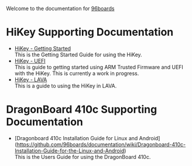 Welcome to the documentation for [96boards](https://www.96boards.org/)

# HiKey Supporting Documentation
* [HiKey - Getting Started](https://github.com/96boards/documentation/wiki/HiKeyGettingStarted)<br/>This is the Getting Started Guide for using the HiKey.
* [HiKey - UEFI](https://github.com/96boards/documentation/wiki/UEFI)<br/>This is guide to getting started using ARM Trusted Firmware and UEFI with the HiKey.  This is currently a work in progress.
* [HiKey - LAVA](https://github.com/96boards/documentation/wiki/HiKeyLAVA)<br/>This is a guide to using the HiKey in LAVA.

# DragonBoard 410c Supporting Documentation
* [Dragonboard 410c Installation Guide for Linux and Android] (https://github.com/96boards/documentation/wiki/Dragonboard-410c-Installation-Guide-for-the-Linux-and-Android)<br/>This is the Users Guide for using the DragonBoard 410c.
